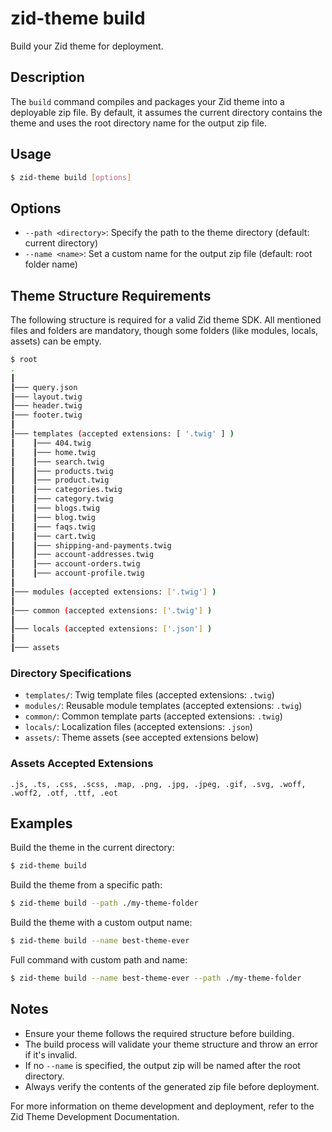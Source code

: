 # zid-theme build

Build your Zid theme for deployment.

## Description

The `build` command compiles and packages your Zid theme into a deployable zip file. By default, it assumes the current directory contains the theme and uses the root directory name for the output zip file.

## Usage

```bash
$ zid-theme build [options]
```

## Options

- `--path <directory>`: Specify the path to the theme directory (default: current directory)
- `--name <name>`: Set a custom name for the output zip file (default: root folder name)

## Theme Structure Requirements

The following structure is required for a valid Zid theme SDK. All mentioned files and folders are mandatory, though some folders (like modules, locals, assets) can be empty.

```bash
$ root
.
┃
┃─── query.json
┃─── layout.twig
┃─── header.twig
┃─── footer.twig
┃
┃─── templates (accepted extensions: [ '.twig' ] )
┃    ┃─── 404.twig
┃    ┃─── home.twig
┃    ┃─── search.twig
┃    ┃─── products.twig
┃    ┃─── product.twig
┃    ┃─── categories.twig
┃    ┃─── category.twig
┃    ┃─── blogs.twig
┃    ┃─── blog.twig
┃    ┃─── faqs.twig
┃    ┃─── cart.twig
┃    ┃─── shipping-and-payments.twig
┃    ┃─── account-addresses.twig
┃    ┃─── account-orders.twig
┃    ┃─── account-profile.twig
┃
┃─── modules (accepted extensions: ['.twig'] )
┃
┃─── common (accepted extensions: ['.twig'] )
┃
┃─── locals (accepted extensions: ['.json'] )
┃
┃─── assets
```

### Directory Specifications

- `templates/`: Twig template files (accepted extensions: `.twig`)
- `modules/`: Reusable module templates (accepted extensions: `.twig`)
- `common/`: Common template parts (accepted extensions: `.twig`)
- `locals/`: Localization files (accepted extensions: `.json`)
- `assets/`: Theme assets (see accepted extensions below)

### Assets Accepted Extensions

```
.js, .ts, .css, .scss, .map, .png, .jpg, .jpeg, .gif, .svg, .woff, .woff2, .otf, .ttf, .eot
```

## Examples

Build the theme in the current directory:
```bash
$ zid-theme build
```

Build the theme from a specific path:
```bash
$ zid-theme build --path ./my-theme-folder
```

Build the theme with a custom output name:
```bash
$ zid-theme build --name best-theme-ever
```

Full command with custom path and name:
```bash
$ zid-theme build --name best-theme-ever --path ./my-theme-folder
```

## Notes

- Ensure your theme follows the required structure before building.
- The build process will validate your theme structure and throw an error if it's invalid.
- If no `--name` is specified, the output zip will be named after the root directory.
- Always verify the contents of the generated zip file before deployment.

For more information on theme development and deployment, refer to the Zid Theme Development Documentation.